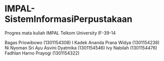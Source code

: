 # IMPAL-SistemInformasiPerpustakaan
Progres mata kuliah IMPAL Telkom University IF-39-14 

Bagas Priowibowo				          (1301154308)
I Kadek Ananda Prana Widya		    (1301154238)
Ni Nyoman Sri Ayu Asvini Dyatmika	(1301154546)
Ivy Nabilah						            (1301154476)
Fadhlan Harno Prayogi				      (1301154322)

